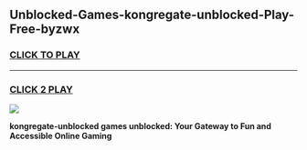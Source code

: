 
## Unblocked-Games-kongregate-unblocked-Play-Free-byzwx
<h3>
<a href="https://premium76.site?title=kongregate-unblocked&ref=18A1">CLICK TO PLAY</a></h3>
<hr>

<h3>
<a href="https://premium76.site?title=kongregate-unblocked&ref=18A1">CLICK 2 PLAY</a>
  
</h3>

<a href="https://premium76.site?title=kongregate-unblocked&ref=18A1"><img src="https://clearcache.store/games.png"></a>


**kongregate-unblocked games unblocked: Your Gateway to Fun and Accessible Online Gaming**
